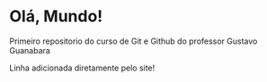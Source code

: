 # Olá, Mundo!
 Primeiro repositorio do curso de Git e Github do professor Gustavo Guanabara

 Linha adicionada diretamente pelo site!
